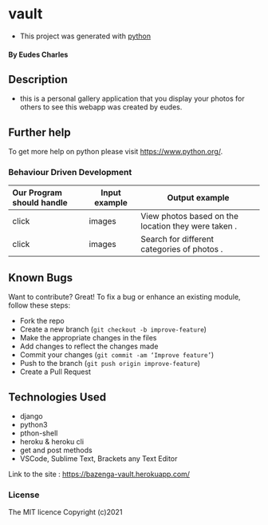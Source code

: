 # vault

-  This project was generated with [python](https://www.python.org/) 
#### By **Eudes Charles**

## Description
-  this is a personal gallery application that you display your photos for others to see this  webapp was created by eudes.

## Further help

To get more help on python please visit https://www.python.org/.

### Behaviour Driven Development
| Our Program should handle                       | Input example | Output example                                   |
|:------------------------------------------------|---------------|--------------------------------------------------|
|click | images  | View photos based on the location they were taken .|
|click | images  | Search for different categories of photos .|

## Known Bugs
Want to contribute? Great!
To fix a bug or enhance an existing module, follow these steps:
- Fork the repo
- Create a new branch (`git checkout -b improve-feature`)
- Make the appropriate changes in the files
- Add changes to reflect the changes made
- Commit your changes (`git commit -am ‘Improve feature’`)
- Push to the branch (`git push origin improve-feature`)
- Create a Pull Request
## Technologies Used
- django
- python3
- pthon-shell
- heroku & heroku cli
- get and post methods
- VSCode, Sublime Text, Brackets any Text Editor



Link to the site : https://bazenga-vault.herokuapp.com/

### License
The MIT licence Copyright (c)2021
